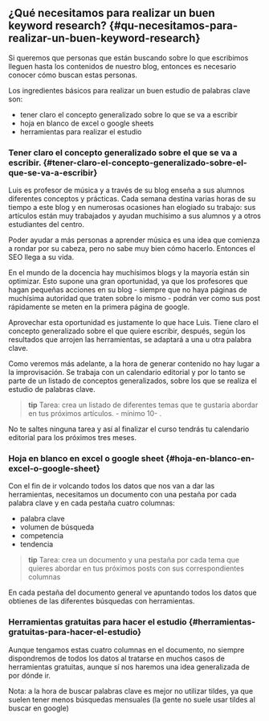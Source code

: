 ## ¿Qué necesitamos para realizar un buen keyword research? {#qu-necesitamos-para-realizar-un-buen-keyword-research}

Si queremos que personas que están buscando sobre lo que escribimos lleguen hasta los contenidos de nuestro blog, entonces es necesario conocer cómo buscan estas personas.

Los ingredientes básicos para realizar un buen estudio de palabras clave son:

* tener claro el concepto generalizado sobre lo que se va a escribir
* hoja en blanco de excel o google sheets
* herramientas para realizar el estudio

### Tener claro el concepto generalizado sobre el que se va a escribir. {#tener-claro-el-concepto-generalizado-sobre-el-que-se-va-a-escribir}

Luis es profesor de música y a través de su blog enseña a sus alumnos diferentes conceptos y prácticas. Cada semana destina varias horas de su tiempo a este blog y en numerosas ocasiones han elogiado su trabajo: sus artículos están muy trabajados y ayudan muchísimo a sus alumnos y a otros estudiantes del centro.

Poder ayudar a más personas a aprender música es una idea que comienza a rondar por su cabeza, pero no sabe muy bien cómo hacerlo. Entonces el SEO llega a su vida.

En el mundo de la docencia hay muchísimos blogs y la mayoría están sin optimizar. Esto supone una gran oportunidad, ya que los profesores que hagan pequeñas acciones en su blog - siempre que no haya páginas de muchísima autoridad que traten sobre lo mismo - podrán ver como sus post rápidamente se meten en la primera página de google.

Aprovechar esta oportunidad es justamente lo que hace Luis. Tiene claro el concepto generalizado sobre el que quiere escribir, después, según los resultados que arrojen las herramientas, se adaptará a una u otra palabra clave.

Como veremos más adelante, a la hora de generar contenido no hay lugar a la improvisación. Se trabaja con un calendario editorial y por lo tanto se parte de un listado de conceptos generalizados, sobre los que se realiza el estudio de palabras clave.

>**tip**
>Tarea: crea un listado de diferentes temas que te gustaría abordar en tus próximos artículos. - mínimo 10- .

No te saltes ninguna tarea y así al finalizar el curso tendrás tu calendario editorial para los próximos tres meses.

### Hoja en blanco en excel o google sheet {#hoja-en-blanco-en-excel-o-google-sheet}

Con el fin de ir volcando todos los datos que nos van a dar las herramientas, necesitamos un documento con una pestaña por cada palabra clave y en cada pestaña cuatro columnas:

* palabra clave
* volumen de búsqueda
* competencia
* tendencia

>**tip**
>Tarea: crea un documento y una pestaña por cada tema que quieres abordar en tus próximos posts con sus correspondientes columnas

En cada pestaña del documento general ve apuntando todos los datos que obtienes de las diferentes búsquedas con herramientas.

### Herramientas gratuitas para hacer el estudio {#herramientas-gratuitas-para-hacer-el-estudio}

Aunque tengamos estas cuatro columnas en el documento, no siempre dispondremos de todos los datos al tratarse en muchos casos de herramientas gratuitas, aunque sí nos haremos una idea generalizada de por dónde ir.

Nota: a la hora de buscar palabras clave es mejor no utilizar tildes, ya que suelen tener menos búsquedas mensuales (la gente no suele usar tildes al buscar en google)